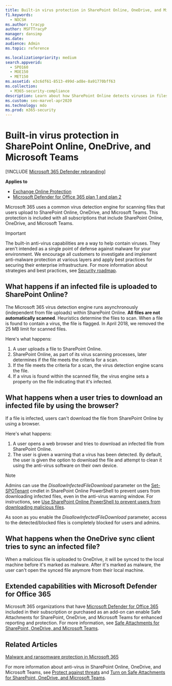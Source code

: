 ```yaml
---
title: Built-in virus protection in SharePoint Online, OneDrive, and Microsoft Teams
f1.keywords: 
  - NOCSH
ms.author: tracyp
author: MSFTTracyP
manager: dansimp
ms.date: 
audience: Admin
ms.topic: reference

ms.localizationpriority: medium
search.appverid: 
  - SPO160
  - MOE150
  - MET150
ms.assetid: e3c6df61-8513-499d-ad8e-8a91770bff63
ms.collection: 
  - M365-security-compliance
description: Learn about how SharePoint Online detects viruses in files that users upload and prevents users from downloading or syncing the files.
ms.custom: seo-marvel-apr2020
ms.technology: mdo
ms.prod: m365-security
---
```


# Built-in virus protection in SharePoint Online, OneDrive, and Microsoft Teams

[!INCLUDE [Microsoft 365 Defender rebranding](../includes/microsoft-defender-for-office.md)]

**Applies to**
- [Exchange Online Protection](exchange-online-protection-overview.md)
- [Microsoft Defender for Office 365 plan 1 and plan 2](defender-for-office-365.md)

Microsoft 365 uses a common virus detection engine for scanning files that users upload to SharePoint Online, OneDrive, and Microsoft Teams. This protection is included with all subscriptions that include SharePoint Online, OneDrive, and Microsoft Teams.

> [!IMPORTANT]
> The built-in anti-virus capabilities are a way to help contain viruses. They aren't intended as a single point of defense against malware for your environment. We encourage all customers to investigate and implement anti-malware protection at various layers and apply best practices for securing their enterprise infrastructure. For more information about strategies and best practices, see [Security roadmap](security-roadmap.md).

## What happens if an infected file is uploaded to SharePoint Online?

The Microsoft 365 virus detection engine runs asynchronously (independent from file uploads) within SharePoint Online. **All files are not automatically scanned**. Heuristics determine the files to scan. When a file is found to contain a virus, the file is flagged. In April 2018, we removed the 25 MB limit for scanned files.

Here's what happens:

1. A user uploads a file to SharePoint Online.
2. SharePoint Online, as part of its virus scanning processes, later determines if the file meets the criteria for a scan.
3. If the file meets the criteria for a scan, the virus detection engine scans the file.
4. If a virus is found within the scanned file, the virus engine sets a property on the file indicating that it's infected.

## What happens when a user tries to download an infected file by using the browser?

If a file is infected, users can't download the file from SharePoint Online by using a browser.

Here's what happens:

1. A user opens a web browser and tries to download an infected file from SharePoint Online.
2. The user is given a warning that a virus has been detected. By default, the user is given the option to download the file and attempt to clean it using the anti-virus software on their own device.

> [!NOTE]
>
> Admins can use the *DisallowInfectedFileDownload* parameter on the [Set-SPOTenant](/powershell/module/sharepoint-online/Set-SPOTenant) cmdlet in SharePoint Online PowerShell to prevent users from downloading infected files, even in the anti-virus warning window. For instructions, see [Use SharePoint Online PowerShell to prevent users from downloading malicious files](turn-on-mdo-for-spo-odb-and-teams.md#step-2-recommended-use-sharepoint-online-powershell-to-prevent-users-from-downloading-malicious-files).
>
> As soon as you enable the *DisallowInfectedFileDownload* parameter, access to the detected/blocked files is completely blocked for users and admins.

## What happens when the OneDrive sync client tries to sync an infected file?

When a malicious file is uploaded to OneDrive, it will be synced to the local machine before it's marked as malware. After it's marked as malware, the user can't open the synced file anymore from their local machine.

## Extended capabilities with Microsoft Defender for Office 365

Microsoft 365 organizations that have [Microsoft Defender for Office 365](defender-for-office-365.md) included in their subscription or purchased as an add-on can enable Safe Attachments for SharePoint, OneDrive, and Microsoft Teams for enhanced reporting and protection. For more information, see [Safe Attachments for SharePoint, OneDrive, and Microsoft Teams](mdo-for-spo-odb-and-teams.md).

## Related Articles

[Malware and ransomware protection in Microsoft 365](/compliance/assurance/assurance-malware-and-ransomware-protection)

For more information about anti-virus in SharePoint Online, OneDrive, and Microsoft Teams, see [Protect against threats](protect-against-threats.md) and [Turn on Safe Attachments for SharePoint, OneDrive, and Microsoft Teams](turn-on-mdo-for-spo-odb-and-teams.md).
